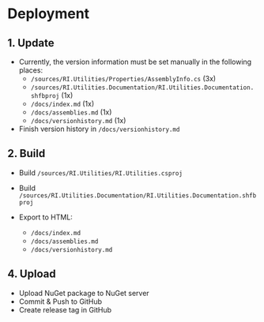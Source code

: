 # Deployment

## 1. Update

* Currently, the version information must be set manually in the following places:
  * `/sources/RI.Utilities/Properties/AssemblyInfo.cs` (3x)
  * `/sources/RI.Utilities.Documentation/RI.Utilities.Documentation.shfbproj` (1x)
  * `/docs/index.md` (1x)
  * `/docs/assemblies.md` (1x)
  * `/docs/versionhistory.md` (1x)
* Finish version history in `/docs/versionhistory.md`

## 2. Build

* Build `/sources/RI.Utilities/RI.Utilities.csproj`

* Build `/sources/RI.Utilities.Documentation/RI.Utilities.Documentation.shfbproj`

* Export to HTML:
  * `/docs/index.md`
  * `/docs/assemblies.md`
  * `/docs/versionhistory.md`

## 4. Upload

* Upload NuGet package to NuGet server
* Commit & Push to GitHub
* Create release tag in GitHub